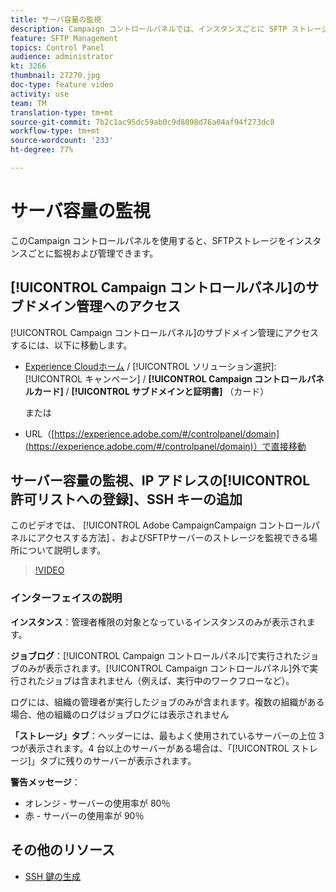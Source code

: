 ```yaml
---
title: サーバ容量の監視
description: Campaign コントロールパネルでは、インスタンスごとに SFTP ストレージを監視および管理し、許可リストに IP アドレスを追加できます。
feature: SFTP Management
topics: Control Panel
audience: administrator
kt: 3266
thumbnail: 27270.jpg
doc-type: feature video
activity: use
team: TM
translation-type: tm+mt
source-git-commit: 7b2c1ac95dc59ab0c9d8098d76a04af94f273dc8
workflow-type: tm+mt
source-wordcount: '233'
ht-degree: 77%

---
```



# サーバ容量の監視

このCampaign コントロールパネルを使用すると、SFTPストレージをインスタンスごとに監視および管理できます。

## [!UICONTROL Campaign コントロールパネル]のサブドメイン管理へのアクセス

[!UICONTROL Campaign コントロールパネル]のサブドメイン管理にアクセスするには、以下に移動します。

* [Experience Cloudホーム](https://experience.adobe.com/#/home) / [!UICONTROL ソリューション選択]: [!UICONTROL キャンペーン] / **[!UICONTROL Campaign コントロールパネルカード]** / **[!UICONTROL サブドメインと証明書]** （カード）

   または
* URL（[https://experience.adobe.com/#/controlpanel/domain](https://experience.adobe.com/#/controlpanel/domain)）で直接移動

## サーバー容量の監視、IP アドレスの[!UICONTROL 許可リストへの登録]、SSH キーの追加

このビデオでは、 [!UICONTROL Adobe CampaignCampaign コントロールパネルにアクセスする方法] 、およびSFTPサーバーのストレージを監視できる場所について説明します。

>[!VIDEO](https://video.tv.adobe.com/v/27270?quality=12)

### インターフェイスの説明

**インスタンス**：管理者権限の対象となっているインスタンスのみが表示されます。

**ジョブログ**：[!UICONTROL Campaign コントロールパネル]で実行されたジョブのみが表示されます。[!UICONTROL Campaign コントロールパネル]外で実行されたジョブは含まれません（例えば、実行中のワークフローなど）。

ログには、組織の管理者が実行したジョブのみが含まれます。複数の組織がある場合、他の組織のログはジョブログには表示されません

**「ストレージ」タブ**：ヘッダーには、最もよく使用されているサーバーの上位 3 つが表示されます。4 台以上のサーバーがある場合は、「[!UICONTROL ストレージ]」タブに残りのサーバーが表示されます。

**警告メッセージ**：

* オレンジ - サーバーの使用率が 80％
* 赤 - サーバーの使用率が 90％

## その他のリソース

* [SSH 鍵の生成](./generate-ssh-key.md)
